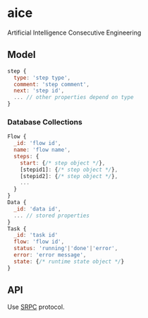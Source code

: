 # aice

Artificial Intelligence Consecutive Engineering

## Model

```js
step {
  type: 'step type',
  comment: 'step comment',
  next: 'step id',
  ... // other properties depend on type
}
```

### Database Collections

```js
Flow {
  _id: 'flow id',
  name: 'flow name',
  steps: {
    start: {/* step object */},
    [stepid1]: {/* step object */},
    [stepid2]: {/* step object */},
    ...
  }
}
Data {
  _id: 'data id',
  ... // stored properties
}
Task {
  _id: 'task id'
  flow: 'flow id',
  status: 'running'|'done'|'error',
  error: 'error message',
  state: {/* runtime state object */}
}
```

## API

Use [SRPC](https://github.com/yzITI/srpc) protocol.

